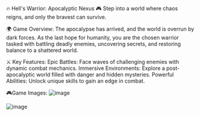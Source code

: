 🔥 Hell's Warrior: Apocalyptic Nexus 🎮
Step into a world where chaos reigns, and only the bravest can survive.

🌍 Game Overview:
The apocalypse has arrived, and the world is overrun by dark forces. As the last hope for humanity, you are the chosen warrior tasked with battling deadly enemies, uncovering secrets, and restoring balance to a shattered world.

⚔️ Key Features:
Epic Battles: Face waves of challenging enemies with dynamic combat mechanics.
Immersive Environments: Explore a post-apocalyptic world filled with danger and hidden mysteries.
Powerful Abilities: Unlock unique skills to gain an edge in combat.

🎮Game Images:
![image](https://github.com/user-attachments/assets/55971f2f-bb8d-4c13-b5f3-7681859b37bf)

![image](https://github.com/user-attachments/assets/ad637ecd-edf8-4f2c-85f3-2831091c8a3d)

